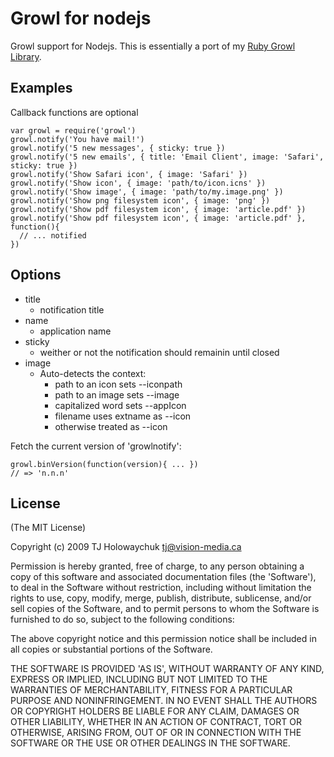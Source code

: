 
# Growl for nodejs

Growl support for Nodejs. This is essentially a port of my [Ruby Growl Library](http://github.com/visionmedia/growl).

## Examples

Callback functions are optional

    var growl = require('growl')
    growl.notify('You have mail!')
    growl.notify('5 new messages', { sticky: true })
    growl.notify('5 new emails', { title: 'Email Client', image: 'Safari', sticky: true })
    growl.notify('Show Safari icon', { image: 'Safari' })
    growl.notify('Show icon', { image: 'path/to/icon.icns' })
    growl.notify('Show image', { image: 'path/to/my.image.png' })
    growl.notify('Show png filesystem icon', { image: 'png' })
    growl.notify('Show pdf filesystem icon', { image: 'article.pdf' })
    growl.notify('Show pdf filesystem icon', { image: 'article.pdf' }, function(){
      // ... notified
    })

## Options

  - title
    - notification title
  - name
    - application name
  - sticky
    - weither or not the notification should remainin until closed
  - image
    - Auto-detects the context:
      - path to an icon sets --iconpath
      - path to an image sets --image
      - capitalized word sets --appIcon
      - filename uses extname as --icon
      - otherwise treated as --icon
      
Fetch the current version of 'growlnotify':

    growl.binVersion(function(version){ ... })
    // => 'n.n.n'

## License 

(The MIT License)

Copyright (c) 2009 TJ Holowaychuk <tj@vision-media.ca>

Permission is hereby granted, free of charge, to any person obtaining
a copy of this software and associated documentation files (the
'Software'), to deal in the Software without restriction, including
without limitation the rights to use, copy, modify, merge, publish,
distribute, sublicense, and/or sell copies of the Software, and to
permit persons to whom the Software is furnished to do so, subject to
the following conditions:

The above copyright notice and this permission notice shall be
included in all copies or substantial portions of the Software.

THE SOFTWARE IS PROVIDED 'AS IS', WITHOUT WARRANTY OF ANY KIND,
EXPRESS OR IMPLIED, INCLUDING BUT NOT LIMITED TO THE WARRANTIES OF
MERCHANTABILITY, FITNESS FOR A PARTICULAR PURPOSE AND NONINFRINGEMENT.
IN NO EVENT SHALL THE AUTHORS OR COPYRIGHT HOLDERS BE LIABLE FOR ANY
CLAIM, DAMAGES OR OTHER LIABILITY, WHETHER IN AN ACTION OF CONTRACT,
TORT OR OTHERWISE, ARISING FROM, OUT OF OR IN CONNECTION WITH THE
SOFTWARE OR THE USE OR OTHER DEALINGS IN THE SOFTWARE.
